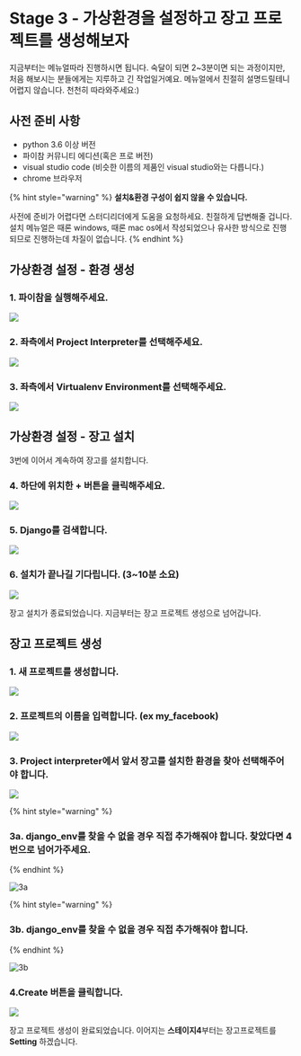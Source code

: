 # Stage 3 - 가상환경을 설정하고 장고 프로젝트를 생성해보자

지금부터는 메뉴얼따라 진행하시면 됩니다. 숙달이 되면 2~3분이면 되는 과정이지만, 처음 해보시는 분들에게는 지루하고 긴 작업일거예요. 메뉴얼에서 친절히 설명드릴테니 어렵지 않습니다. 천천히 따라와주세요:\)

## 사전 준비 사항

* python 3.6 이상 버전
* 파이참 커뮤니티 에디션\(혹은 프로 버전\)
* visual studio code \(비슷한 이름의 제품인 visual studio와는 다릅니다.\)
* chrome 브라우저

{% hint style="warning" %}
**설치&환경 구성이 쉽지 않을 수 있습니다.**

사전에 준비가 어렵다면 스터디리더에게 도움을 요청하세요. 친절하게 답변해줄 겁니다. 설치 메뉴얼은 때론 windows, 때론 mac os에서 작성되었으나 유사한 방식으로 진행되므로 진행하는데 차질이 없습니다.
{% endhint %}

## 가상환경 설정 - 환경 생성

### 1. 파이참을 실행해주세요.

![](../.gitbook/assets/image%20%2887%29.png)

### 2. 좌측에서 Project Interpreter를 선택해주세요.

![](../.gitbook/assets/image%20%2861%29.png)

### 3. 좌측에서 Virtualenv Environment를 선택해주세요.

![](../.gitbook/assets/image%20%28178%29.png)

## 가상환경 설정 - 장고 설치

3번에 이어서 계속하여 장고를 설치합니다.

### 4. 하단에 위치한 + 버튼을 클릭해주세요.

![](../.gitbook/assets/image%20%28137%29.png)

### 5. Django를 검색합니다.

![](../.gitbook/assets/image%20%2836%29.png)

### 6. 설치가 끝나길 기다립니다. \(3~10분 소요\)

![](../.gitbook/assets/image%20%28175%29.png)

  
장고 설치가 종료되었습니다. 지금부터는 장고 프로젝트 생성으로 넘어갑니다.

## 장고 프로젝트 생성

### 1. 새 프로젝트를 생성합니다.

![](../.gitbook/assets/image%20%28151%29.png)

### 2. 프로젝트의 이름을 입력합니다. \(ex my\_facebook\)

![](../.gitbook/assets/image%20%2865%29.png)

### 3. Project interpreter에서 앞서 장고를 설치한 환경을 찾아 선택해주어야 합니다.

![](../.gitbook/assets/image%20%2885%29.png)

{% hint style="warning" %}
### 3a. django\_env를 찾을 수 없을 경우 직접 추가해줘야 합니다. 찾았다면 4번으로 넘어가주세요.
{% endhint %}

![3a](../.gitbook/assets/image%20%28213%29.png)

{% hint style="warning" %}
### 3b. django\_env를 찾을 수 없을 경우 직접 추가해줘야 합니다.
{% endhint %}

![3b](../.gitbook/assets/image%20%28158%29.png)

### 4.Create 버튼을 클릭합니다.

![](../.gitbook/assets/image%20%2829%29.png)

장고 프로젝트 생성이 완료되었습니다. 이어지는 **스테이지4**부터는 장고프로젝트를 **Setting** 하겠습니다.

